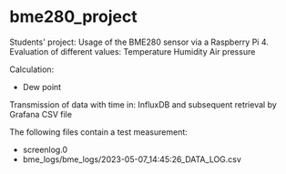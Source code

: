 # bme280_project
Students' project:
Usage of the BME280 sensor via a Raspberry Pi 4.
Evaluation of different values:
Temperature
Humidity
Air pressure

Calculation:
- Dew point

Transmission of data with time in:
InfluxDB and subsequent retrieval by Grafana
CSV file

The following files contain a test measurement:
- screenlog.0
- bme_logs/bme_logs/2023-05-07_14:45:26_DATA_LOG.csv
